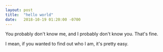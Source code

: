 ```yaml
---
layout: post
title:  "hello world"
date:   2018-10-19 01:20:00 -0700
---
```


You probably don't know me, and I probably don't know you.
That's fine.

I mean, if you wanted to find out who I am, it's pretty easy.
